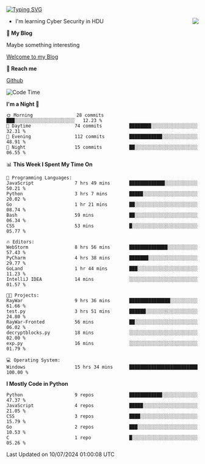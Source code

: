 [![Typing SVG](https://readme-typing-svg.herokuapp.com?font=Fira+Code&pause=1000&random=false&width=450&height=60&lines=Hello+%F0%9F%91%8B%F0%9F%8F%BB;I'm+JBNRZ)](https://git.io/typing-svg)

<a href="#">
  <img align="right" src="https://github-readme-stats.vercel.app/api?username=JBNRZ&show_icons=true&bg_color=15,f2f7fd,E0EAFC" />
</a>

- I'm learning Cyber Security in HDU

 **🌱 My Blog**

Maybe something interesting

[Welcome to my Blog](https://jbnrz.com.cn/)

 **💬 Reach me** 

[Github](https://github.com/JBNRZ)


<!--START_SECTION:waka-->
![Code Time](http://img.shields.io/badge/Code%20Time-582%20hrs%2021%20mins-blue)

**I'm a Night 🦉** 

```text
🌞 Morning                28 commits          ███░░░░░░░░░░░░░░░░░░░░░░   12.23 % 
🌆 Daytime                74 commits          ████████░░░░░░░░░░░░░░░░░   32.31 % 
🌃 Evening                112 commits         ████████████░░░░░░░░░░░░░   48.91 % 
🌙 Night                  15 commits          ██░░░░░░░░░░░░░░░░░░░░░░░   06.55 % 
```


📊 **This Week I Spent My Time On** 

```text
💬 Programming Languages: 
JavaScript               7 hrs 49 mins       █████████████░░░░░░░░░░░░   50.21 % 
Python                   3 hrs 7 mins        █████░░░░░░░░░░░░░░░░░░░░   20.02 % 
Go                       1 hr 21 mins        ██░░░░░░░░░░░░░░░░░░░░░░░   08.74 % 
Bash                     59 mins             ██░░░░░░░░░░░░░░░░░░░░░░░   06.34 % 
CSS                      53 mins             █░░░░░░░░░░░░░░░░░░░░░░░░   05.77 % 

🔥 Editors: 
WebStorm                 8 hrs 56 mins       ██████████████░░░░░░░░░░░   57.43 % 
PyCharm                  4 hrs 38 mins       ███████░░░░░░░░░░░░░░░░░░   29.77 % 
GoLand                   1 hr 44 mins        ███░░░░░░░░░░░░░░░░░░░░░░   11.23 % 
IntelliJ IDEA            14 mins             ░░░░░░░░░░░░░░░░░░░░░░░░░   01.57 % 

🐱‍💻 Projects: 
RayWar                   9 hrs 36 mins       ███████████████░░░░░░░░░░   61.66 % 
test.py                  3 hrs 51 mins       ██████░░░░░░░░░░░░░░░░░░░   24.80 % 
RayWar-Fronted           56 mins             ██░░░░░░░░░░░░░░░░░░░░░░░   06.02 % 
decryptblocks.py         18 mins             ░░░░░░░░░░░░░░░░░░░░░░░░░   02.00 % 
exp.py                   16 mins             ░░░░░░░░░░░░░░░░░░░░░░░░░   01.79 % 

💻 Operating System: 
Windows                  15 hrs 34 mins      █████████████████████████   100.00 % 
```

**I Mostly Code in Python** 

```text
Python                   9 repos             ████████████░░░░░░░░░░░░░   47.37 % 
JavaScript               4 repos             █████░░░░░░░░░░░░░░░░░░░░   21.05 % 
CSS                      3 repos             ████░░░░░░░░░░░░░░░░░░░░░   15.79 % 
Go                       2 repos             ███░░░░░░░░░░░░░░░░░░░░░░   10.53 % 
C                        1 repo              █░░░░░░░░░░░░░░░░░░░░░░░░   05.26 % 
```




 Last Updated on 10/07/2024 01:00:08 UTC
<!--END_SECTION:waka-->

